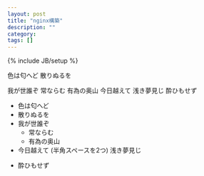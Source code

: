 ```yaml
---
layout: post
title: "nginx構築"
description: ""
category: 
tags: []
---
```

{% include JB/setup %}

色は匂へど 散りぬるを

我が世誰ぞ 常ならむ
有為の奥山 今日越えて
浅き夢見じ 酔ひもせず

<!--more-->
* 色は匂へど
* 散りぬるを
* 我が世誰ぞ
  - 常ならむ
  - 有為の奥山
* 今日越えて  (半角スペースを2つ)
浅き夢見じ
+ 酔ひもせず
